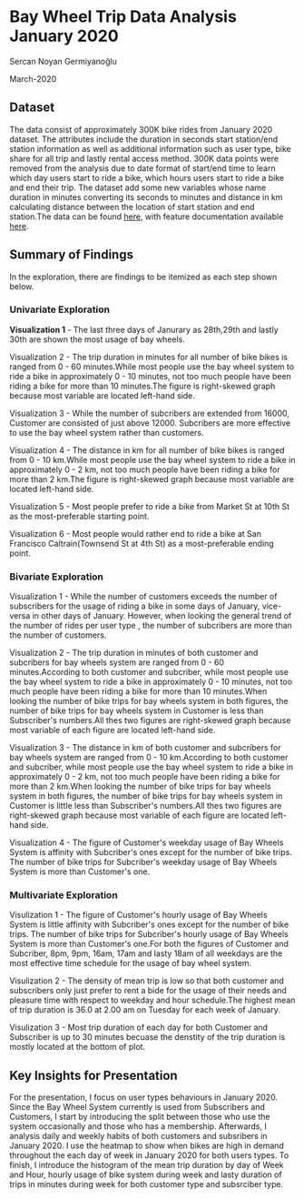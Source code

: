 # Bay Wheel Trip Data Analysis January 2020

Sercan Noyan Germiyanoğlu

March-2020

## Dataset

The data consist of approximately 300K bike rides from January 2020 dataset. The attributes include the duration in seconds start station/end station information as well as additional information such as user type, bike share for all trip and lastly rental access method. 300K data points were removed from the analysis due to date format of start/end time to learn which day users start to ride a bike, which hours users start to ride a bike and end their trip. The dataset add some new variables whose name duration in minutes converting its seconds to minutes and distance in km calculating distance between the location of start station and end station.The data can be found [here](https://s3.amazonaws.com/fordgobike-data/index.html), with feature documentation available [here](https://www.fordgobike.com/system-data).


## Summary of Findings

In the exploration, there are findings to be itemized as each step shown below.

### Univariate Exploration

<b>Visualization 1</b> - The last three days of Janurary as 28th,29th and lastly 30th are shown the most usage of bay wheels.

Visualization 2 - The trip duration in minutes for all number of bike bikes is ranged from 0 - 60 minutes.While most people use the bay wheel system to ride a bike in approximately 0 - 10 minutes, not too much people have been riding a bike for more than 10 minutes.The figure is right-skewed graph because most variable are located left-hand side.

Visualization 3 - While the number of subcribers are extended from 16000, Customer are consisted of just above 12000. Subcribers are more effective to use the bay wheel system rather than customers.

Visualization 4 - The distance in km for all number of bike bikes is ranged from 0 - 10 km.While most people use the bay wheel system to ride a bike in approximately 0 - 2 km, not too much people have been riding a bike for more than 2 km.The figure is right-skewed graph because most variable are located left-hand side.

Visualization 5 - Most people prefer to ride a bike from Market St at 10th St as the most-preferable starting point.

Visualization 6 - Most people would rather end to ride a bike at San Francisco Caltrain(Townsend St at 4th St) as a most-preferable ending point.

### Bivariate Exploration

Visualization 1 - While the number of customers exceeds the number of subscribers for the usage of riding a bike in some days of January, vice-versa in other days of January. However, when looking the general trend of the number of rides per user type , the number of subcribers are more than the number of customers.

Visualization 2 - The trip duration in minutes of both customer and subcribers for bay wheels system are ranged from 0 - 60 minutes.According to both customer and subcriber, while most people use the bay wheel system to ride a bike in approximately 0 - 10 minutes, not too much people have been riding a bike for more than 10 minutes.When looking the number of bike trips for bay wheels system in both figures, the number of bike trips for bay wheels system in Customer is less than Subscriber's numbers.All thes two figures are right-skewed graph because most variable of each figure are located left-hand side.

Visualization 3 - The distance in km of both customer and subcribers for bay wheels system are ranged from 0 - 10 km.According to both customer and subcriber, while most people use the bay wheel system to ride a bike in approximately 0 - 2 km, not too much people have been riding a bike for more than 2 km.When looking the number of bike trips for bay wheels system in both figures, the number of bike trips for bay wheels system in Customer is little less than Subscriber's numbers.All thes two figures are right-skewed graph because most variable of each figure are located left-hand side.

Visualization 4 - The figure of Customer's weekday usage of Bay Wheels System is affinity with Subcriber's ones except for the number of bike trips. The number of bike trips for Subcriber's weekday usage of Bay Wheels System is more than Customer's one.

### Multivariate Exploration

Visulization 1 - The figure of Customer's hourly usage of Bay Wheels System is little affinity with Subcriber's ones except for the number of bike trips. The number of bike trips for Subcriber's hourly usage of Bay Wheels System is more than Customer's one.For both the figures of Customer and Subcriber, 8pm, 9pm, 16am, 17am and lasty 18am of all weekdays are the most effective time schedule for the usage of bay wheel system.

Visulization 2 - The density of mean trip is low so that both customer and subscribers only just prefer to rent a bide for the usage of their needs and pleasure time with respect to weekday and hour schedule.The highest mean of trip duration is 36.0 at 2.00 am on Tuesday for each week of January.

Visulization 3 - Most trip duration of each day for both Customer and Subscriber is up to 30 minutes becuase the denstity of the trip duration is mostly located at the bottom of plot.

## Key Insights for Presentation

For the presentation, I focus on user types behaviours in January 2020. Since the Bay Wheel System currently is used from Subscribers and Customers, I start by introducing the split between those who use the system occasionally and those who has a membership. Afterwards, I analysis daily and weekly habits of both customers and subsribers in January 2020. I use the heatmap to show when bikes are high in demand throughout the each day of week in January 2020 for both users types. To finish, I introduce the histogram of the mean trip duration by day of Week and Hour, hourly usage of bike system during week and lasty duration of trips in minutes during week for both customer type and subsrciber type.
